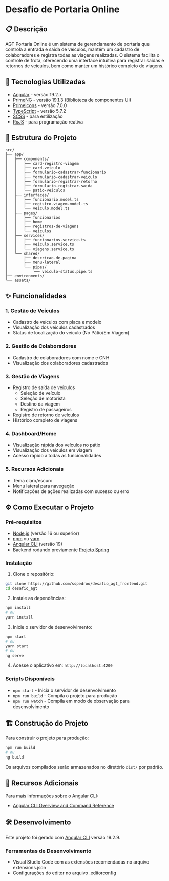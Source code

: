 # Desafio de Portaria Online

## 📋 Descrição

AGT Portaria Online é um sistema de gerenciamento de portaria que controla a entrada e saída de veículos, mantém um cadastro de colaboradores e registra todas as viagens realizadas. O sistema facilita o controle de frota, oferecendo uma interface intuitiva para registrar saídas e retornos de veículos, bem como manter um histórico completo de viagens.

## 🚀 Tecnologias Utilizadas

- [Angular](https://angular.dev/) - versão 19.2.x
- [PrimeNG](https://primeng.org/) - versão 19.1.3 (Biblioteca de componentes UI)
- [PrimeIcons](https://primeng.org/icons) - versão 7.0.0
- [TypeScript](https://www.typescriptlang.org/) - versão 5.7.2
- [SCSS](https://sass-lang.com/) - para estilização
- [RxJS](https://rxjs.dev/) - para programação reativa

## 📁 Estrutura do Projeto

```
src/
├── app/
│   ├── components/
│   │   ├── card-registro-viagem
│   │   ├── card-veiculo
│   │   ├── formulario-cadastrar-funcionario
│   │   ├── formulario-cadastrar-veiculo
│   │   ├── formulario-registrar-retorno
│   │   ├── formulario-registrar-saida
│   │   └── patio-veiculos
│   ├── interfaces/
│   │   ├── funcionario.model.ts
│   │   ├── registro-viagem.model.ts
│   │   └── veiculo.model.ts
│   ├── pages/
│   │   ├── funcionarios
│   │   ├── home
│   │   ├── registros-de-viagens
│   │   └── veiculos
│   ├── services/
│   │   ├── funcionarios.service.ts
│   │   ├── veiculo.service.ts
│   │   └── viagens.service.ts
│   └── shared/
│       ├── descricao-de-pagina
│       ├── menu-lateral
│       └── pipes/
│           └── veiculo-status.pipe.ts
├── environments/
└── assets/
```

## ✨ Funcionalidades

### 1. Gestão de Veículos
- Cadastro de veículos com placa e modelo
- Visualização dos veículos cadastrados
- Status de localização do veículo (No Pátio/Em Viagem)

### 2. Gestão de Colaboradores
- Cadastro de colaboradores com nome e CNH
- Visualização dos colaboradores cadastrados

### 3. Gestão de Viagens
- Registro de saída de veículos
  - Seleção de veículo
  - Seleção de motorista
  - Destino da viagem
  - Registro de passageiros
- Registro de retorno de veículos
- Histórico completo de viagens

### 4. Dashboard/Home
- Visualização rápida dos veículos no pátio
- Visualização dos veículos em viagem
- Acesso rápido a todas as funcionalidades

### 5. Recursos Adicionais
- Tema claro/escuro
- Menu lateral para navegação
- Notificações de ações realizadas com sucesso ou erro

## ⚙️ Como Executar o Projeto

### Pré-requisitos
- [Node.js](https://nodejs.org/) (versão 16 ou superior)
- [npm](https://www.npmjs.com/) ou [yarn](https://yarnpkg.com/)
- [Angular CLI](https://cli.angular.io/) (versão 19)
- Backend rodando previamente [Projeto Spring](https://github.com/sspedroo/desafio_agt)

### Instalação

1. Clone o repositório:
```bash
git clone https://github.com/sspedroo/desafio_agt_frontend.git
cd desafio_agt
```

2. Instale as dependências:
```bash
npm install
# ou
yarn install
```

3. Inicie o servidor de desenvolvimento:
```bash
npm start
# ou
yarn start
# ou
ng serve
```

4. Acesse o aplicativo em: `http://localhost:4200`

### Scripts Disponíveis

- `npm start` - Inicia o servidor de desenvolvimento
- `npm run build` - Compila o projeto para produção
- `npm run watch` - Compila em modo de observação para desenvolvimento

## 🏗️ Construção do Projeto

Para construir o projeto para produção:

```bash
npm run build
# ou
ng build
```

Os arquivos compilados serão armazenados no diretório `dist/` por padrão.

## 🔖 Recursos Adicionais

Para mais informações sobre o Angular CLI:
- [Angular CLI Overview and Command Reference](https://angular.dev/tools/cli)

## 🛠️ Desenvolvimento

Este projeto foi gerado com [Angular CLI](https://github.com/angular/angular-cli) versão 19.2.9.

### Ferramentas de Desenvolvimento

- Visual Studio Code com as extensões recomendadas no arquivo extensions.json
- Configurações do editor no arquivo .editorconfig
